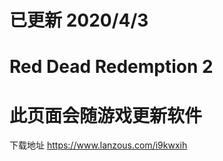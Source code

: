 已更新 2020/4/3
==============================================
Red Dead Redemption 2
==============================================
此页面会随游戏更新软件
==============================================
下载地址 https://www.lanzous.com/i9kwxih
